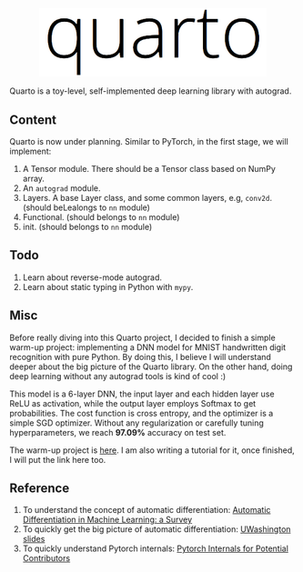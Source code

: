 
[<p align="center"><img src="logo.png" alt="Quarto" width=400></p>](https://huangweiran.club)

Quarto is a toy-level, self-implemented deep learning library with autograd.

## Content

Quarto is now under planning. Similar to PyTorch, in the first stage, we will implement:

1. A Tensor module. There should be a Tensor class based on NumPy array.
2. An `autograd` module.
3. Layers. A base Layer class, and some common layers, e.g, `conv2d`. (should beLealongs to `nn` module)
4. Functional. (should belongs to `nn` module)
5. init. (should belongs to `nn` module)

## Todo
1. Learn about reverse-mode autograd.
2. Learn about static typing in Python with `mypy`.

## Misc

Before really diving into this Quarto project, I decided to finish a simple warm-up project: implementing a DNN model for MNIST handwritten digit recognition with pure Python. By doing this, I believe I will understand deeper about the big picture of the Quarto library. On the other hand, doing deep learning without any autograd tools is kind of cool :)

This model is a 6-layer DNN, the input layer and each hidden layer use ReLU as activation, while the output layer employs Softmax to get probabilities. The cost function is cross entropy, and the optimizer is a simple SGD optimizer. Without any regularization or carefully tuning hyperparameters, we reach **97.09%** accuracy on test set.

The warm-up project is [here](https://github.com/EtoDemerzel0427/Quarto/tree/master/warm-up). I am also writing a tutorial for it, once finished, I will put the link here too.


## Reference
1. To understand the concept of automatic differentiation: [Automatic Differentiation in Machine Learning: a Survey](https://arxiv.org/pdf/1502.05767.pdf)
2. To quickly get the big picture of automatic differentiation: [UWashington slides](http://dlsys.cs.washington.edu/pdf/lecture4.pdf)
3. To quickly understand Pytorch internals: [Pytorch Internals for Potential Contributors](http://blog.ezyang.com/2019/05/pytorch-internals/)
